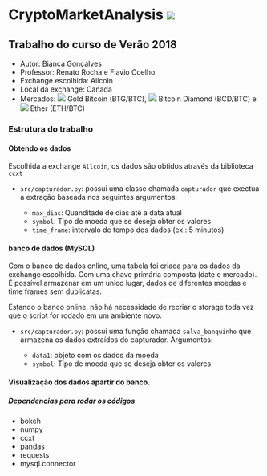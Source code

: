 # CryptoMarketAnalysis  ![](https://www.allcoin.com/Content/image/allcoin_logo02.png)
## Trabalho do curso de Verão 2018 

  - Autor: Bianca Gonçalves
  - Professor: Renato Rocha e Flavio Coelho
  - Exchange escolhida: Allcoin
  - Local da exchange: Canada
  - Mercados: ![](https://o56yv98bm.qnssl.com/coin_BTG.png?imageView2/2/w/19) Gold Bitcoin (BTG/BTC), ![](https://o56yv98bm.qnssl.com/coin_BCD.png?imageView2/2/w/19) Bitcoin Diamond (BCD/BTC) e ![](https://o56yv98bm.qnssl.com/coin_ETH.png?imageView2/2/w/19) Ether (ETH/BTC)


### Estrutura do trabalho
 

#### Obtendo os dados 
       
Escolhida a exchange `Allcoin`, os dados são obtidos através da biblioteca `ccxt`

  - `src/capturador.py`: possui uma classe chamada `capturador` que exectua a extração baseada nos seguintes argumentos: 
   
    - `max_dias`: Quanditade de dias até a data atual
    - `symbol`: Tipo de moeda que se deseja obter os valores
    - `time_frame`: intervalo de tempo dos dados (ex.: 5 minutos)


#### banco de dados (MySQL) 

Com o banco de dados online, uma tabela foi criada para os dados da exchange escolhida. Com uma chave primária composta (date e mercado). É possível armazenar em um unico lugar, dados de diferentes moedas e time frames sem duplicatas. 

Estando o banco online, não há necessidade de recriar o storage toda vez que o script for rodado em um ambiente novo. 

  - `src/capturador.py`: possui uma função chamada `salva_banquinho` que armazena os dados extraídos do capturador. Argumentos:
  
    - `data1`: objeto com os dados da moeda
    - `symbol`: Tipo de moeda que se deseja obter os valores


#### Visualização dos dados apartir do banco. 



##### Dependencias para rodar os códigos

  - bokeh
  - numpy
  - ccxt
  - pandas
  - requests
  - mysql.connector

